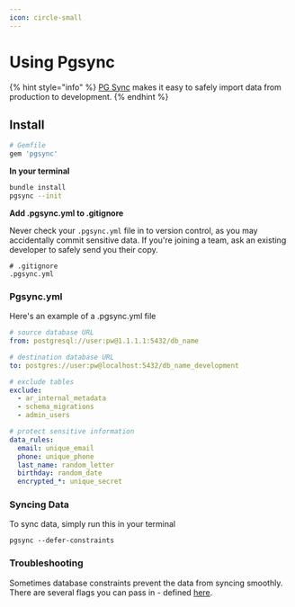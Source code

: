 ```yaml
---
icon: circle-small
---
```


# Using Pgsync

{% hint style="info" %}
[PG Sync](https://github.com/ankane/pgsync) makes it easy to safely import data from production to development.
{% endhint %}

## **Install**

```ruby
# Gemfile
gem 'pgsync'
```

**In your terminal**

```bash
bundle install
pgsync --init 
```

**Add .pgsync.yml to .gitignore**&#x20;

Never check your `.pgsync.yml` file in to version control, as you may accidentally commit sensitive data. If you're joining a team, ask an existing developer to safely send you their copy.

```gitignore
# .gitignore
.pgsync.yml
```

### Pgsync.yml&#x20;

Here's an example of a .pgsync.yml file

```yaml
# source database URL
from: postgresql://user:pw@1.1.1.1:5432/db_name

# destination database URL
to: postgres://user:pw@localhost:5432/db_name_development

# exclude tables
exclude:
  - ar_internal_metadata
  - schema_migrations
  - admin_users

# protect sensitive information
data_rules:
  email: unique_email
  phone: unique_phone
  last_name: random_letter
  birthday: random_date
  encrypted_*: unique_secret
```

### Syncing Data

To sync data, simply run this in your terminal

```
pgsync --defer-constraints 
```

### Troubleshooting

Sometimes database constraints prevent the data from syncing smoothly. There are several flags you can pass in - defined [here](https://github.com/ankane/pgsync?tab=readme-ov-file#foreign-keys).

